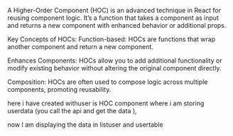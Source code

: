 A Higher-Order Component (HOC) is an advanced technique in React for reusing component logic. It’s a function that takes a component as input and returns a new component with enhanced behavior or additional props.

Key Concepts of HOCs:
Function-based: HOCs are functions that wrap another component and return a new component.

Enhances Components: HOCs allow you to add additional functionality or modify existing behavior without altering the original component directly.

Composition: HOCs are often used to compose logic across multiple components, promoting reusability.

here i have created withuser is HOC component where i am storing userdata (you call the api and get the data ),

now I am displaying the data in listuser and usertable 

